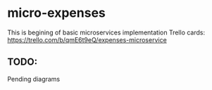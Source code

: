 # micro-expenses

This is begining of basic microservices implementation
Trello cards: https://trello.com/b/qmE6t9eQ/expenses-microservice


## TODO: 
  Pending diagrams
  
